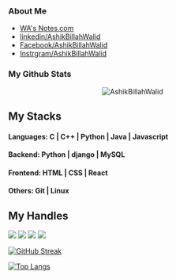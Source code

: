 ### About Me

- [WA's Notes.com](https://ashikbillahwalid.notion.site/The-Blog-of-Ashik-Billah-Walid-3f438fdbff8846829ee7a3cf5200a37a?pvs=4)
- [linkedin/AshikBillahWalid](https://www.linkedin.com/in/ashik-billah-walid-334850241/)
- [Facebook/AshikBillahWalid](https://www.facebook.com/profile.php?id=100004114126695)
- [Instrgram/AshikBillahWalid](https://www.instagram.com/ashikabdullah_walid/)
  
### My Github Stats
<p align="center"> <img src="https://github-readme-stats.vercel.app/api?username=walid123780&show_icons=true&count_private=true&theme=dark" alt="AshikBillahWalid"/>
  
## My Stacks
#### Languages: C | C++ | Python | Java | Javascript 

#### Backend: Python | django | MySQL

#### Frontend: HTML | CSS | React

#### Others: Git | Linux 


## My Handles
 [<img src="https://img.shields.io/badge/Ashik Billah Walid-151515?style=for-the-badge&logo=linkedin&logoColor=white">](https://www.linkedin.com/in/ashik-billah-walid-334850241/)
 [<img src="https://img.shields.io/badge/Github-151515?style=for-the-badge&logo=SVG&logoColor=79740e">](https://profile-summary-for-github.com/user/walid123780) 
 [<img src="https://img.shields.io/badge/Codeforces-151515?style=for-the-badge&logo=SVG&logoColor=79740e">](https://codeforces.com/profile/Ash_Walid) 
 [<img src="https://img.shields.io/badge/Atcoder-151515?style=for-the-badge&logo=SVG&logoColor=79740e">](https://atcoder.jp/users/ashikbillahwalid) 

<!--  CONTRIBUTION AND STREAK BLOCK -->
[![GitHub Streak](https://github-readme-streak-stats.herokuapp.com/?user=walid123780&currStreakNum=2FD3EB&fire=pink&sideLabels=F00&theme=nightowl)](https://git.io/streak-stats)

<!--  TOP LANGUAGES STATISTICS -->
[![Top Langs](https://github-readme-stats.vercel.app/api/top-langs/?username=walid123780&theme=dark&layout=compact&align=center&width=40%)](https://github.com/walid123780/github-readme-stats)
